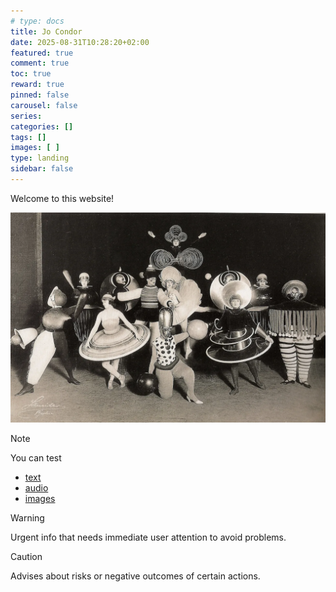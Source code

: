 ```yaml
---
# type: docs 
title: Jo Condor
date: 2025-08-31T10:28:20+02:00
featured: true
comment: true
toc: true
reward: true
pinned: false
carousel: false
series:
categories: []
tags: []
images: [ ]
type: landing
sidebar: false
---
```


Welcome to this website!

<!--more-->

![Resize](bauhaus.webp?width=1024px#center)

> [!NOTE]
> You can test
> - [text](text)
> - [audio](audio)
> - [images](images)


> [!WARNING]
> Urgent info that needs immediate user attention to avoid problems.

> [!CAUTION]
> Advises about risks or negative outcomes of certain actions.


